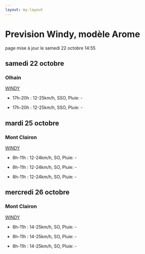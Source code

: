 ```yaml
---
layout: my-layout
---
```



# Prevision Windy, modèle Arome
page mise à jour le samedi 22 octobre 14:55



## samedi 22 octobre

### Olhain

 [WINDY](https://windy.com/50.434/2.586?50.031,2.587,8,m:e3eagft)

- 17h-20h : 12-25km/h, SSO, Pluie: -

- 17h-20h : 12-25km/h, SSO, Pluie: -



## mardi 25 octobre

### Mont Clairon

 [WINDY](https://windy.com/49.919/2.729?49.515,2.730,8,m:e2magfH)

- 8h-11h : 12-24km/h, SO, Pluie: -

- 8h-11h : 12-24km/h, SO, Pluie: -

- 8h-11h : 12-24km/h, SO, Pluie: -



## mercredi 26 octobre

### Mont Clairon

 [WINDY](https://windy.com/49.919/2.729?49.515,2.730,8,m:e2magfH)

- 8h-11h : 14-25km/h, SO, Pluie: -

- 8h-11h : 14-25km/h, SO, Pluie: -

- 8h-11h : 14-25km/h, SO, Pluie: -



